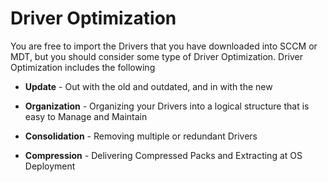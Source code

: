 # Driver Optimization

You are free to import the Drivers that you have downloaded into SCCM or MDT, but you should consider some type of Driver Optimization.  Driver Optimization includes the following

* **Update** - Out with the old and outdated, and in with the new

* **Organization** - Organizing your Drivers into a logical structure that is easy to Manage and Maintain

* **Consolidation** - Removing multiple or redundant Drivers

* **Compression** - Delivering Compressed Packs and Extracting at OS Deployment



